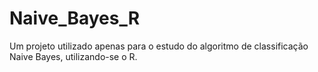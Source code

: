 # Naive_Bayes_R

Um projeto utilizado apenas para o estudo do algoritmo de classificação Naive Bayes, utilizando-se o R.
